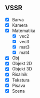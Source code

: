 ## VSSR
- [X] Barva
- [X] Kamera
- [X] Matematika
  - [X] vec2
  - [X] vec3
  - [X] mat3
  - [X] mat4
- [X] Obj
- [X] Objekt 2D
- [X] Objekt 3D
- [X] Risalnik
- [X] Tekstura
- [X] Pisava
- [X] Scena